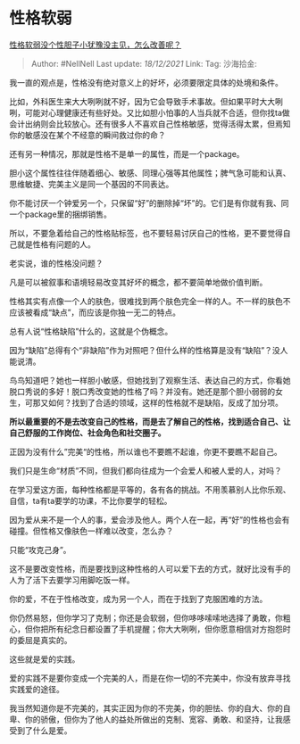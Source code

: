 # 性格软弱
[性格软弱没个性胆子小犹豫没主见，怎么改善呢？](https://www.zhihu.com/question/38555974/answer/2274909971)

> Author: #NellNell
> Last update: *18/12/2021*
> Link:
> Tag:
> 沙海拾金:

我一直的观点是，性格没有绝对意义上的好坏，必须要限定具体的处境和条件。

比如，外科医生来大大咧咧就不好，因为它会导致手术事故。但如果平时大大咧咧，可能对心理健康还有些好处。又比如胆小怕事的人当兵就不合适，但你找ta做会计出纳则会比较放心。还有很多人不喜欢自己性格敏感，觉得活得太累，但焉知你的敏感没在某个不经意的瞬间救过你的命？

还有另一种情况，那就是性格不是单一的属性，而是一个package。

胆小这个属性往往伴随着细心、敏感、同理心强等其他属性；脾气急可能和认真、思维敏捷、完美主义是同一个基因的不同表达。

你不能讨厌一个钟爱另一个，只保留“好”的删除掉“坏”的。它们是有你就有我、同一个package里的捆绑销售。

所以，不要急着给自己的性格贴标签，也不要轻易讨厌自己的性格，更不要觉得自己就是性格有问题的人。

老实说，谁的性格没问题？

凡是可以被叙事和语境轻易改变其好坏的概念，都不要简单地做价值判断。

性格其实有点像一个人的肤色，很难找到两个肤色完全一样的人。不一样的肤色不应该被看成“缺点”，而应该是你独一无二的特点。

总有人说“性格缺陷”什么的，这就是个伪概念。

因为“缺陷”总得有个“非缺陷”作为对照吧？但什么样的性格算是没有“缺陷”？没人能说清。

鸟鸟知道吧？她也一样胆小敏感，但她找到了观察生活、表达自己的方式，你看她脱口秀说的多好！脱口秀改变她的性格了吗？并没有。她还是那个胆小弱弱的女生，可那又如何？找到了合适的领域，这样的性格就不是缺陷，反成了加分项。

**所以最重要的不是去改变自己的性格，而是去了解自己的性格，找到适合自己、让自己舒服的工作岗位、社会角色和社交圈子。**

正因为没有什么”完美“的性格，所以谁也不要瞧不起谁，你更不要瞧不起自己。

我们只是生命“材质”不同，但我们都向往成为一个会爱人和被人爱的人，对吗？

在学习爱这方面，每种性格都是平等的，各有各的挑战。不用羡慕别人比你乐观、自信，ta有ta要学的功课，不比你要学的轻松。

因为爱从来不是一个人的事，爱会涉及他人。两个人在一起，再“好”的性格也会有碰撞。但性格又像肤色一样难以改变，怎么办？

只能“攻克己身”。

这不是要改变性格，而是要找到这种性格的人可以爱下去的方式，就好比没有手的人为了活下去要学习用脚吃饭一样。

你的爱，不在于性格改变，成为另一个人，而在于找到了克服困难的方法。

你仍然易怒，但你学习了克制；你还是会软弱，但你哆哆嗦嗦地选择了勇敢，你粗心，但你把所有纪念日都设置了手机提醒；你大大咧咧，但你愿意相信对方抱怨时的委屈是真实的。

这些就是爱的实践。

爱的实践不是要你变成一个完美的人，而是在你一切的不完美中，你没有放弃寻找实践爱的途径。

我当然知道你是不完美的，其实正因为你的不完美，你的胆怯、你的自大、你的自卑、你的骄傲，但你为了他人的益处所做出的克制、宽容、勇敢、和坚持，让我感受到了什么是爱。
